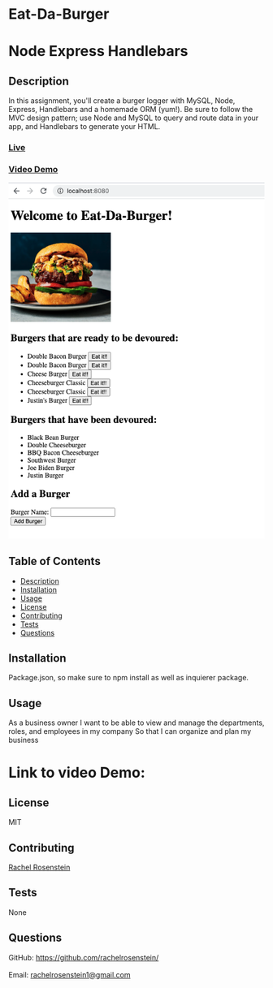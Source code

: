 # Eat-Da-Burger

# Node Express Handlebars

## Description
In this assignment, you'll create a burger logger with MySQL, Node, Express, Handlebars and a homemade ORM (yum!). Be sure to follow the MVC design pattern; use Node and MySQL to query and route data in your app, and Handlebars to generate your HTML.
### [Live](https://murmuring-coast-03451.herokuapp.com/)

### [Video Demo](https://drive.google.com/file/d/1mw6IdtWZ74F12Y3IiL5o7gRZppOXsOKh/view?usp=sharing)

![Screen Shot of application](https://github.com/rachelrosenstein/Eat-Da-Burger/blob/main/public/assets/img/Screen%20Shot%202020-11-24%20at%206.55.05%20PM.png?raw=true)

## Table of Contents
- [Description](#description)
- [Installation](#installation)
- [Usage](#usage)
- [License](#license)
- [Contributing](#contributing)
- [Tests](#tests)
- [Questions](#questions)
## Installation
Package.json, so make sure to npm install as well as inquierer package. 
## Usage
As a business owner
I want to be able to view and manage the departments, roles, and employees in my company
So that I can organize and plan my business
# Link to video Demo:
## License
MIT
## Contributing
[Rachel Rosenstein](https://github.com/rachelrosenstein/)
## Tests
None
## Questions
GitHub: https://github.com/rachelrosenstein/<br /><br />
Email: rachelrosenstein1@gmail.com<br /><br />
